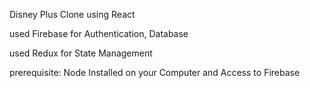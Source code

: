 Disney Plus Clone using React

used Firebase for
  Authentication,
  Database
  
 used Redux for
   State Management
  
  
  prerequisite:
      Node Installed on your Computer and 
      Access to Firebase
